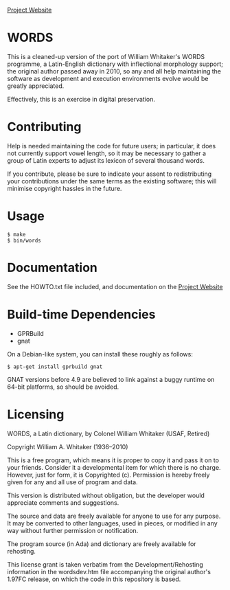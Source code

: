 [Project Website](http://mk270.github.io/whitakers-words/)

WORDS
=====

This is a cleaned-up version of the port of William Whitaker's WORDS
programme, a Latin-English dictionary with inflectional morphology
support; the original author passed away in 2010, so any and all help
maintaining the software as development and execution environments evolve
would be greatly appreciated.

Effectively, this is an exercise in digital preservation.

Contributing
============

Help is needed maintaining the code for future users; in particular, it
does not currently support vowel length, so it may be necessary to gather
a group of Latin experts to adjust its lexicon of several thousand words.

If you contribute, please be sure to indicate your assent to redistributing
your contributions under the same terms as the existing software; this
will minimise copyright hassles in the future.

Usage
=====

    $ make
    $ bin/words

Documentation
=============

See the HOWTO.txt file included, 
and documentation on the [Project Website](http://mk270.github.io/whitakers-words/operational.html)


Build-time Dependencies
=======================

* GPRBuild
* gnat

On a Debian-like system, you can install these roughly as follows:

    $ apt-get install gprbuild gnat

GNAT versions before 4.9 are believed to link against a buggy runtime on
64-bit platforms, so should be avoided.

Licensing
=========

WORDS, a Latin dictionary, by Colonel William Whitaker (USAF, Retired)

Copyright William A. Whitaker (1936–2010)

This is a free program, which means it is proper to copy it and pass
it on to your friends. Consider it a developmental item for which
there is no charge. However, just for form, it is Copyrighted
(c). Permission is hereby freely given for any and all use of program
and data.

This version is distributed without obligation, but the developer
would appreciate comments and suggestions.

The source and data are freely available for anyone to use for any 
purpose. It may be converted to other languages, used in pieces, or 
modified in any way without further permission or notification. 

The program source (in Ada) and dictionary are freely available for
rehosting.

This license grant is taken verbatim from the Development/Rehosting 
information in the wordsdev.htm file accompanying the original 
author's 1.97FC release, on which the code in this repository is based.
